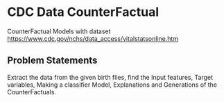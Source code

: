 # CDC Data CounterFactual
CounterFactual Models with dataset  https://www.cdc.gov/nchs/data_access/vitalstatsonline.htm 


## Problem Statements 
Extract the data from the given birth files, find the Input features, Target variables, Making a classifier Model, Explanations and Generations of the CounterFactuals. 
